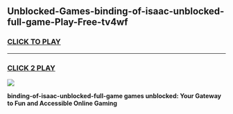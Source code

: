 
## Unblocked-Games-binding-of-isaac-unblocked-full-game-Play-Free-tv4wf
<h3>
<a href="https://premium76.site?title=binding-of-isaac-unblocked-full-game&ref=17A">CLICK TO PLAY</a></h3>
<hr>

<h3>
<a href="https://premium76.site?title=binding-of-isaac-unblocked-full-game&ref=17A">CLICK 2 PLAY</a>
  
</h3>

<a href="https://premium76.site?title=binding-of-isaac-unblocked-full-game&ref=17A"><img src="https://clearcache.store/games.png"></a>


**binding-of-isaac-unblocked-full-game games unblocked: Your Gateway to Fun and Accessible Online Gaming**
